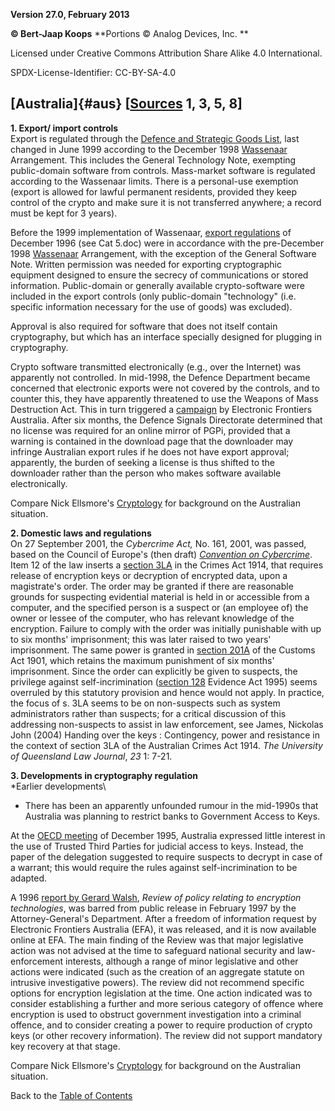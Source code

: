**Version 27.0, February 2013**

**© Bert-Jaap Koops**
**Portions © Analog Devices, Inc. **  

Licensed under Creative Commons Attribution Share Alike 4.0 International.

SPDX-License-Identifier: CC-BY-SA-4.0

## [Australia]{#aus} \[[Sources](cls-srce.htm) 1, 3, 5, 8\]

**1. Export/ import controls**\
Export is regulated through the [Defence and Strategic Goods
List](http://www.dao.defence.gov.au/exportcontrols/dld_dsgl.html), last
changed in June 1999 according to the December 1998
[Wassenaar](#Wassenaar) Arrangement. This includes the General
Technology Note, exempting public-domain software from controls.
Mass-market software is regulated according to the Wassenaar limits.
There is a personal-use exemption (export is allowed for lawful
permanent residents, provided they keep control of the crypto and make
sure it is not transferred anywhere; a record must be kept for 3 years).

Before the 1999 implementation of Wassenaar, [export
regulations](http://iic.spirit.net.au/imat/publications/excontrl/excohome.htm)
of December 1996 (see Cat 5.doc) were in accordance with the
pre-December 1998 [Wassenaar](#Wassenaar) Arrangement, with the
exception of the General Software Note. Written permission was needed
for exporting cryptographic equipment designed to ensure the secrecy of
communications or stored information. Public-domain or generally
available crypto-software were included in the export controls (only
public-domain \"technology\" (i.e. specific information necessary for
the use of goods) was excluded).

Approval is also required for software that does not itself contain
cryptography, but which has an interface specially designed for plugging
in cryptography.

Crypto software transmitted electronically (e.g., over the Internet) was
apparently not controlled. In mid-1998, the Defence Department became
concerned that electronic exports were not covered by the controls, and
to counter this, they have apparently threatened to use the Weapons of
Mass Destruction Act. This in turn triggered a
[campaign](http://www.efa.org.au/Publish/PR980630.html) by Electronic
Frontiers Australia. After six months, the Defence Signals Directorate
determined that no license was required for an online mirror of PGPi,
provided that a warning is contained in the download page that the
downloader may infringe Australian export rules if he does not have
export approval; apparently, the burden of seeking a license is thus
shifted to the downloader rather than the person who makes software
available electronically.

Compare Nick Ellsmore\'s
[Cryptology](http://cryptome.org/crypto97-ne.htm) for background on the
Australian situation.

**2. Domestic laws and regulations**\
On 27 September 2001, the *Cybercrime Act,* No. 161, 2001, was passed,
based on the Council of Europe\'s (then draft) *[Convention on
Cybercrime](#coe)*. Item 12 of the law inserts a [section
3LA](http://www.austlii.edu.au/au/legis/cth/consol_act/ca191482/s3la.html)
in the Crimes Act 1914, that requires release of encryption keys or
decryption of encrypted data, upon a magistrate\'s order. The order may
be granted if there are reasonable grounds for suspecting evidential
material is held in or accessible from a computer, and the specified
person is a suspect or (an employee of) the owner or lessee of the
computer, who has relevant knowledge of the encryption. Failure to
comply with the order was initially punishable with up to six months\'
imprisonment; this was later raised to two years\' imprisonment. The
same power is granted in [section
201A](http://www.austlii.edu.au/au/legis/cth/consol_act/ca1901124/s201a.html)
of the Customs Act 1901, which retains the maximum punishment of six
months\' imprisonment. Since the order can explicitly be given to
suspects, the privilege against self-incrimination ([section
128](http://www.austlii.edu.au/au/legis/cth/consol_act/ea199580/s128.html)
Evidence Act 1995) seems overruled by this statutory provision and hence
would not apply. In practice, the focus of s. 3LA seems to be on
non-suspects such as system administrators rather than suspects; for a
critical discussion of this addressing non-suspects to assist in law
enforcement, see James, Nickolas John (2004) Handing over the keys :
Contingency, power and resistance in the context of section 3LA of the
Australian Crimes Act 1914. *The University of Queensland Law Journal*,
*23* 1: 7-21.

**3. Developments in cryptography regulation**\
*Earlier developments\
* There has been an apparently unfounded rumour in the mid-1990s that
Australia was planning to restrict banks to Government Access to Keys.

At the [OECD meeting](#oecd) of December 1995, Australia expressed
little interest in the use of Trusted Third Parties for judicial access
to keys. Instead, the paper of the delegation suggested to require
suspects to decrypt in case of a warrant; this would require the rules
against self-incrimination to be adapted.

A 1996 [report by Gerard
Walsh](http://www.efa.org.au/Issues/Crypto/Walsh/), *Review of policy
relating to encryption technologies*, was barred from public release in
February 1997 by the Attorney-General\'s Department. After a freedom of
information request by Electronic Frontiers Australia (EFA), it was
released, and it is now available online at EFA. The main finding of the
Review was that major legislative action was not advised at the time to
safeguard national security and law-enforcement interests, although a
range of minor legislative and other actions were indicated (such as the
creation of an aggregate statute on intrusive investigative powers). The
review did not recommend specific options for encryption legislation at
the time. One action indicated was to consider establishing a further
and more serious category of offence where encryption is used to
obstruct government investigation into a criminal offence, and to
consider creating a power to require production of crypto keys (or other
recovery information). The review did not support mandatory key recovery
at that stage.

Compare Nick Ellsmore\'s
[Cryptology](http://cryptome.org/crypto97-ne.htm) for background on the
Australian situation.

Back to the [Table of Contents](index.html#toc)
